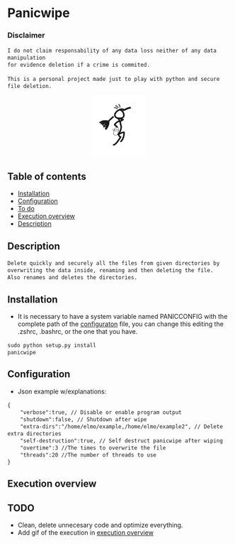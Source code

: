 # Panicwipe

### Disclaimer
```
I do not claim responsability of any data loss neither of any data manipulation
for evidence deletion if a crime is commited.

This is a personal project made just to play with python and secure file deletion.
```

<p align="center">
  <img src="https://github.com/77LrW8VpnD/panicwipe/blob/main/panicwipe_logo.png"/>
</p>

## Table of contents
- [Installation](#installation)
- [Configuration](#configuration)
- [To do](#TODO)
- [Execution overview](#execution-overview)
- [Description](#description)
 
## Description
```
Delete quickly and securely all the files from given directories by
overwriting the data inside, renaming and then deleting the file.
Also renames and deletes the directories.
```

## Installation
- It is necessary to have a system variable named PANICCONFIG with the complete path of the [configuraton](#configuration) file, you can change this editing the .zshrc, .bashrc, or the one that you have.
```
sudo python setup.py install
panicwipe
```

## Configuration
 - Json example w/explanations:
```
{
	"verbose":true, // Disable or enable program output
	"shutdown":false, // Shutdown after wipe
	"extra-dirs":"/home/elmo/example,/home/elmo/example2", // Delete extra directories
	"self-destruction":true, // Self destruct panicwipe after wiping
	"overtime":3 //The times to overwrite the file
	"threads":20 //The number of threads to use
}
```

## Execution overview





## TODO
- Clean, delete unnecesary code and optimize everything.
- Add gif of the execution in [execution overview](#execution-overview)
